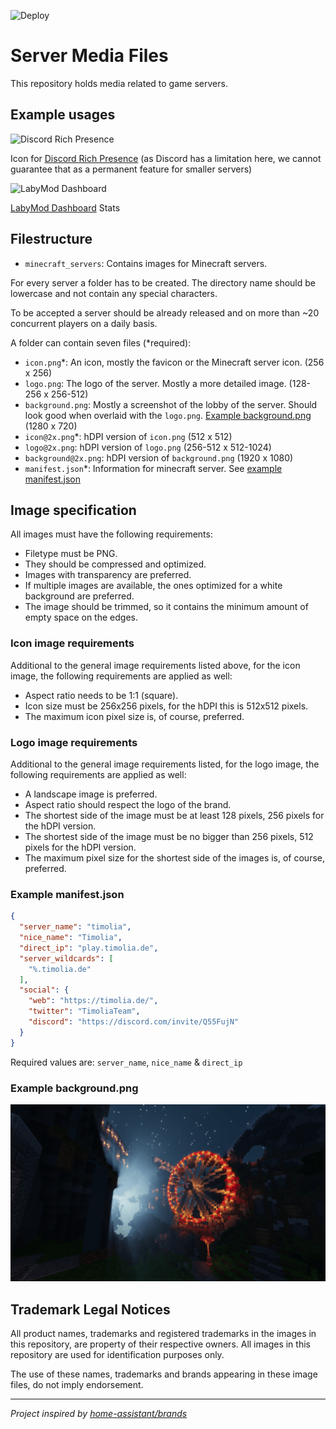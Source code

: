 ![Deploy](https://github.com/LabyMod/server-media/workflows/Deploy/badge.svg)

# Server Media Files

This repository holds media related to game servers.

## Example usages

![Discord Rich Presence](https://docs.labymod.net/img/discord_rpc_example.png)

Icon for [Discord Rich Presence](https://docs.labymod.net/pages/server/labymod/discord_rich_presence/) (as Discord has a limitation here, we cannot guarantee that as a permanent feature for smaller servers)

![LabyMod Dashboard](https://user-images.githubusercontent.com/7442307/87222032-c067c100-c370-11ea-9d4f-dfe79f61aa6b.png)

[LabyMod Dashboard](https://www.labymod.net/dashboard) Stats

## Filestructure

- `minecraft_servers`: Contains images for Minecraft servers.

For every server a folder has to be created. The directory name should be lowercase and not contain any special characters.

To be accepted a server should be already released and on more than ~20 concurrent players on a daily basis.

A folder can contain seven files (*required):

- `icon.png`*: An icon, mostly the favicon or the Minecraft server icon. (256 x 256)
- `logo.png`: The logo of the server. Mostly a more detailed image. (128-256 x 256-512)
- `background.png`: Mostly a screenshot of the lobby of the server. Should look good when overlaid with the `logo.png`. [Example background.png](#example-backgroundpng) (1280 x 720)
- `icon@2x.png`*: hDPI version of `icon.png` (512 x 512)
- `logo@2x.png`: hDPI version of `logo.png` (256-512 x 512-1024)
- `background@2x.png`: hDPI version of `background.png` (1920 x 1080)
- `manifest.json`*: Information for minecraft server. See [example manifest.json](#example-manifestjson)

## Image specification

All images must have the following requirements:

- Filetype must be PNG.
- They should be compressed and optimized.
- Images with transparency are preferred.
- If multiple images are available, the ones optimized for a white background are preferred.
- The image should be trimmed, so it contains the minimum amount of empty space on the edges.

### Icon image requirements

Additional to the general image requirements listed above, for the icon image,
the following requirements are applied as well:

- Aspect ratio needs to be 1:1 (square).
- Icon size must be 256x256 pixels, for the hDPI this is 512x512 pixels.
- The maximum icon pixel size is, of course, preferred.

### Logo image requirements

Additional to the general image requirements listed, for the logo image,
the following requirements are applied as well:

- A landscape image is preferred.
- Aspect ratio should respect the logo of the brand.
- The shortest side of the image must be at least 128 pixels, 256 pixels for the hDPI version.
- The shortest side of the image must be no bigger than 256 pixels, 512 pixels for the hDPI version.
- The maximum pixel size for the shortest side of the images is, of course, preferred.

### Example manifest.json

```json
{
  "server_name": "timolia",
  "nice_name": "Timolia",
  "direct_ip": "play.timolia.de",
  "server_wildcards": [
    "%.timolia.de"
  ],
  "social": {
    "web": "https://timolia.de/",
    "twitter": "TimoliaTeam",
    "discord": "https://discord.com/invite/Q55FujN"
  }
}
```

Required values are: `server_name`, `nice_name` & `direct_ip`

### Example background.png

![background.png](minecraft_servers/timolia/background.png)

## Trademark Legal Notices

All product names, trademarks and registered trademarks in the images in this
repository, are property of their respective owners. All images in this
repository are used for identification purposes only.

The use of these names, trademarks and brands appearing in these image files,
do not imply endorsement.

---

*Project inspired by [home-assistant/brands](https://github.com/home-assistant/brands)*

